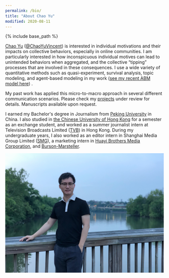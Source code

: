 ```yaml
---
permalink: /bio/
title: "About Chao Yu"
modified: 2020-08-11
---
```


{% include base_path %}

[Chao Yu](https://chaovincentyu.com) (<a href="https://twitter.com/ChaoYuVincent">@ChaoYuVincent</a>) is interested in individual motivations and their impacts on collective behaviors, especially in online communities. I am particularly interested in how inconspicuous individual motives can lead to unintended behaviors when aggregated, and the collective “tipping” processes that are involved in these consequences. I use a wide variety of quantitative methods such as quasi-experiment, survival analysis, topic modeling, and agent-based modeling in my work ([see my recent ABM model here](http://modelingcommons.org/browse/one_model/6351#model_tabs_browse_nlw)) . 

My past work has applied this micro-to-macro approach in several different communication scenarios. Please check my <a href="../portfolio/" > projects</a> under review for details. Manuscripts available upon request. 

I earned my Bachelor's degree in Journalism from [Peking University](http://english.pku.edu.cn) in China. I also studied in [the Chinese University of Hong Kong](https://www.cuhk.edu.hk/english/index.html) for a semester as an exchange student, and worked as a summer journalist intern at Television Broadcasts Limited ([TVB](https://www.tvb.com)) in Hong Kong. During my undergraduate years, I also worked as an editor intern in Shanghai Media Group Limited ([SMG](https://www.smg.cn/review/english_index.html)), a marketing intern in [Huayi Brothers Media Corporation](https://www.huayimedia.com), and [Burson-Marsteller](https://bcw-global.com).


<img src="/images/big_pic.png" alt="Chao Yu"/>

<br/>

